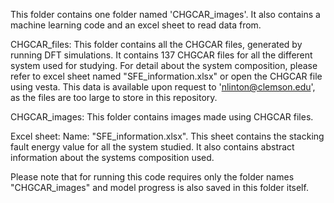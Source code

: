 
This folder contains one folder named 'CHGCAR_images'. It also contains a machine learning code and an excel sheet to read data from. 


CHGCAR_files: This folder contains all the CHGCAR files, generated by running DFT simulations. It contains 137 CHGCAR files for all the different system used for studying. For detail about the system composition, please refer to excel sheet named "SFE_information.xlsx" or open the CHGCAR file using vesta. This data is available upon request to 'nlinton@clemson.edu', as the files are too large to store in this repository.


CHGCAR_images: This folder contains images made using CHGCAR files. 


Excel sheet: Name: "SFE_information.xlsx". This sheet contains the stacking fault energy value for all the system studied. It also contains abstract information about the systems composition used. 

Please note that for running this code requires only the folder names "CHGCAR_images" and model progress is also saved in this folder itself. 
